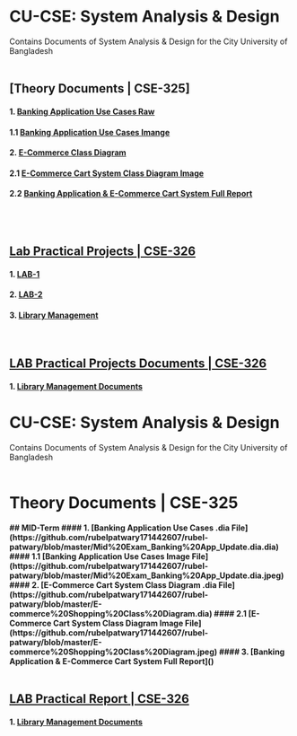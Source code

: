 # CU-CSE: System Analysis & Design
Contains Documents of System Analysis &amp; Design for the City University of Bangladesh
<br/><br/>

## [Theory Documents | CSE-325]

#### 1. [Banking Application Use Cases Raw](https://github.com/rubelpatwary171442607/rubel-patwary/blob/master/Mid%20Exam_Banking%20App_Update.dia.dia)
#### 1.1 [Banking Application Use Cases Imange](https://github.com/rubelpatwary171442607/rubel-patwary/blob/master/Mid%20Exam_Banking%20App_Update.dia.jpeg)
#### 2. [E-Commerce Class Diagram](https://github.com/rubelpatwary171442607/rubel-patwary/blob/master/E-commerce%20Shopping%20Class%20Diagram.dia)
#### 2.1 [E-Commerce Cart System Class Diagram Image](https://github.com/rubelpatwary171442607/rubel-patwary/blob/master/E-commerce%20Shopping%20Class%20Diagram.jpeg)
#### 2.2 [Banking Application & E-Commerce Cart System Full Report](https://github.com/rubelpatwary171442607/rubel-patwary/blob/master/Mid%20Term%20Exam_Update%20File.pdf)
<br/><br/>

## [Lab Practical Projects | CSE-326](https://github.com/Shobuj47/cu-cse-325-326/tree/master/Development)
#### 1. [LAB-1](https://github.com/Shobuj47/cu-cse-325-326/tree/master/Development/lab-1)
#### 2. [LAB-2](https://github.com/Shobuj47/cu-cse-325-326/tree/master/Development/lab-2)
#### 3. [Library Management](https://github.com/Shobuj47/cu-cse-325-326/tree/master/Development/librarymanagement)
<br/>

## [LAB Practical Projects Documents | CSE-326](https://github.com/Shobuj47/cu-cse-325-326/tree/master/Documents/cse-326)
#### 1. [Library Management Documents](https://github.com/Shobuj47/cu-cse-325-326/tree/master/Documents/cse-326/Midterm/Library%20Management%20Docs)



# CU-CSE: System Analysis & Design
Contains Documents of System Analysis &amp; Design for the City University of Bangladesh
<br/><br/>

# Theory Documents | CSE-325
<b/>
## MID-Term
#### 1. [Banking Application Use Cases .dia File](https://github.com/rubelpatwary171442607/rubel-patwary/blob/master/Mid%20Exam_Banking%20App_Update.dia.dia)
#### 1.1 [Banking Application Use Cases Image File](https://github.com/rubelpatwary171442607/rubel-patwary/blob/master/Mid%20Exam_Banking%20App_Update.dia.jpeg)
#### 2. [E-Commerce Cart System Class Diagram .dia File](https://github.com/rubelpatwary171442607/rubel-patwary/blob/master/E-commerce%20Shopping%20Class%20Diagram.dia)
#### 2.1 [E-Commerce Cart System Class Diagram Image File](https://github.com/rubelpatwary171442607/rubel-patwary/blob/master/E-commerce%20Shopping%20Class%20Diagram.jpeg)
#### 3. [Banking Application & E-Commerce Cart System Full Report]()
<br/><br/>


## [LAB Practical Report | CSE-326](https://github.com/mimanik1000/cu-cse-7th-semester/blob/master/Mid%20Final%20Report.pdf)
#### 1. [Library Management Documents](https://github.com/mimanik1000/cu-cse-7th-semester/blob/master/Mid%20Final%20Report.pdf)
